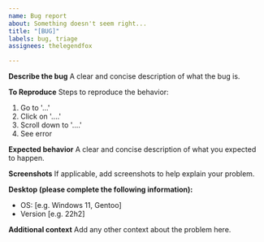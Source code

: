 ```yaml
---
name: Bug report
about: Something doesn't seem right...
title: "[BUG]"
labels: bug, triage
assignees: thelegendfox

---
```


**Describe the bug**
A clear and concise description of what the bug is.

**To Reproduce**
Steps to reproduce the behavior:
1. Go to '...'
2. Click on '....'
3. Scroll down to '....'
4. See error

**Expected behavior**
A clear and concise description of what you expected to happen.

**Screenshots**
If applicable, add screenshots to help explain your problem.

**Desktop (please complete the following information):**
 - OS: [e.g. Windows 11, Gentoo]
 - Version [e.g. 22h2]

**Additional context**
Add any other context about the problem here.
